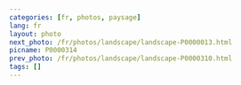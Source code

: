 ```yaml
---
categories: [fr, photos, paysage]
lang: fr
layout: photo
next_photo: /fr/photos/landscape/landscape-P0000013.html
picname: P0000314
prev_photo: /fr/photos/landscape/landscape-P0000310.html
tags: []
---
```

